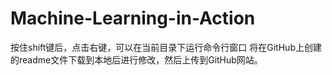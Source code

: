 ﻿# Machine-Learning-in-Action
按住shift键后，点击右键，可以在当前目录下运行命令行窗口
将在GitHub上创建的readme文件下载到本地后进行修改，然后上传到GitHub网站。
